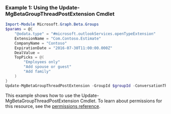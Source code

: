 ### Example 1: Using the Update-MgBetaGroupThreadPostExtension Cmdlet
```powershell
Import-Module Microsoft.Graph.Beta.Groups
$params = @{
	"@odata.type" = "#microsoft.outlookServices.openTypeExtension"
	ExtensionName = "Com.Contoso.Estimate"
	CompanyName = "Contoso"
	ExpirationDate = "2016-07-30T11:00:00.000Z"
	DealValue = 
	TopPicks = @(
		"Employees only"
		"Add spouse or guest"
		"Add family"
	)
}
Update-MgBetaGroupThreadPostExtension -GroupId $groupId -ConversationThreadId $conversationThreadId -PostId $postId -ExtensionId $extensionId -BodyParameter $params
```
This example shows how to use the Update-MgBetaGroupThreadPostExtension Cmdlet.
To learn about permissions for this resource, see the [permissions reference](/graph/permissions-reference).

